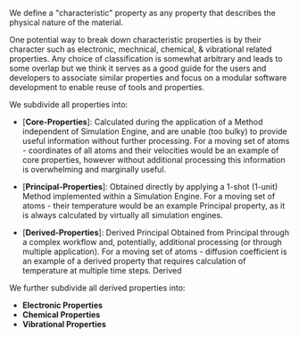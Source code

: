 <!-- by MH -->
<!-- by MH -->
<!-- TODO: add list of example characteristic properties for each type -->

We define a "characteristic" property as any property that describes the physical nature of the material.

One potential way to break down characteristic properties is by their character such as electronic, mechnical, chemical, & vibrational related properties.  Any choice of classification is somewhat arbitrary and leads to some overlap but we think it serves as a good guide for the users and developers to associate similar properties and focus on a modular software development to enable reuse of tools and properties.

We subdivide all properties into:

- [**Core-Properties**]: Calculated during the application of a Method independent of Simulation Engine, and are unable (too bulky) to provide useful information without further processing.    For a moving set of atoms - coordinates of all atoms and their velocities would be an example of core properties, however without additional processing this information is overwhelming and marginally useful.

- [**Principal-Properties**]:  Obtained directly by applying a 1-shot (1-unit) Method implemented within a Simulation Engine.  For a moving set of atoms - their temperature would be an example Principal property, as it is always calculated by virtually all simulation engines.

- [**Derived-Properties**]:
Derived Principal   Obtained from Principal through a complex workflow and, potentially, additional processing (or through multiple application).   For a moving set of atoms - diffusion coefficient is an example of a derived property that requires calculation of temperature at multiple time steps.
Derived

We further subdivide all derived properties into:

- **Electronic Properties**
- **Chemical Properties**
- **Vibrational Properties**
